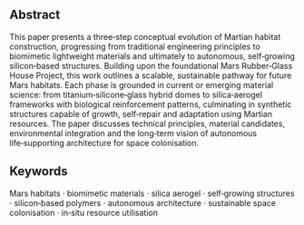 ## Abstract

This paper presents a three‑step conceptual evolution of Martian habitat construction, progressing from traditional engineering principles to biomimetic lightweight materials and ultimately to autonomous, self‑growing silicon‑based structures. Building upon the foundational Mars Rubber‑Glass House Project, this work outlines a scalable, sustainable pathway for future Mars habitats. Each phase is grounded in current or emerging material science: from titanium‑silicone‑glass hybrid domes to silica‑aerogel frameworks with biological reinforcement patterns, culminating in synthetic structures capable of growth, self‑repair and adaptation using Martian resources. The paper discusses technical principles, material candidates, environmental integration and the long‑term vision of autonomous life‑supporting architecture for space colonisation.

## Keywords

Mars habitats · biomimetic materials · silica aerogel · self‑growing structures · silicon‑based polymers · autonomous architecture · sustainable space colonisation · in‑situ resource utilisation
